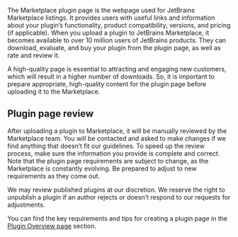 [//]: # (title: Publishing and Listing your plugin)

The Marketplace plugin page is the webpage used for JetBrains Marketplace listings. It provides users with useful links and information about your plugin’s functionality,  product compatibility, versions, and pricing (if applicable).  When you upload a plugin to JetBrains Marketplace, it becomes available to over 10 million users of JetBrains products. They can download, evaluate, and buy your plugin from the plugin page, as well as rate and review it.

A high-quality page is essential to attracting and engaging new customers, which will result in a higher number of downloads. So, it is important to prepare appropriate, high-quality content for the plugin page before uploading it to the Marketplace. 

## Plugin page review

After uploading a plugin to Marketplace, it will be manually reviewed by the Marketplace team. You will be contacted and asked to make changes if we find anything that doesn’t fit our guidelines. To speed up the review process, make sure the information you provide is complete and correct. Note that the plugin page requirements are subject to change, as the Marketplace is constantly evolving. Be prepared to adjust to new requirements as they come out.

<note><p>We may review published plugins at our discretion. We reserve the right to unpublish a plugin if an author rejects or doesn’t respond to our requests for adjustments.</p></note>

You can find the key requirements and tips for creating a plugin page in the [Plugin Overview page](plugin-overview-page.md) section.
